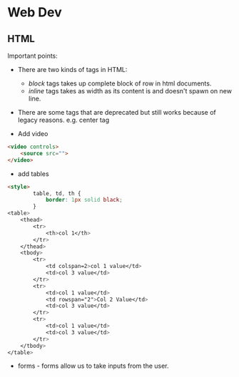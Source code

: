 # Web Dev

## HTML
Important points:
* There are two kinds of tags in HTML:
	* *block* tags takes up complete block of row in html documents.
	* *inline* tags takes as width as its content is and doesn't spawn on new line.

* There are some tags that are deprecated but still works because of legacy reasons. e.g. center tag

* Add video
```html
<video controls>
	<source src="">
</video>
```
* add tables
```html
<style>
        table, td, th {
            border: 1px solid black;
        }
<table>
	<thead>
		<tr>
			<th>col 1</th>
		</tr>
	</thead>
	<tbody>
		<tr>
			<td colspan=2>col 1 value</td>
			<td>col 3 value</td>
		</tr>
		<tr>
			<td>col 1 value</td>
			<td rowspan="2">Col 2 Value</td>
			<td>col 3 value</td>
		</tr>
		<tr>
			<td>col 1 value</td>
			<td>col 3 value</td>
		</tr>
	</tbody>
</table>
```

* forms - forms allow us to take inputs from the user.


